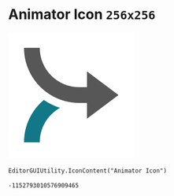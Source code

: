 # Animator Icon `256x256`
<img src="/img/Animator%20Icon.png" width=256 height=256>

``` CSharp
EditorGUIUtility.IconContent("Animator Icon")
```
```
-1152793010576909465
```

